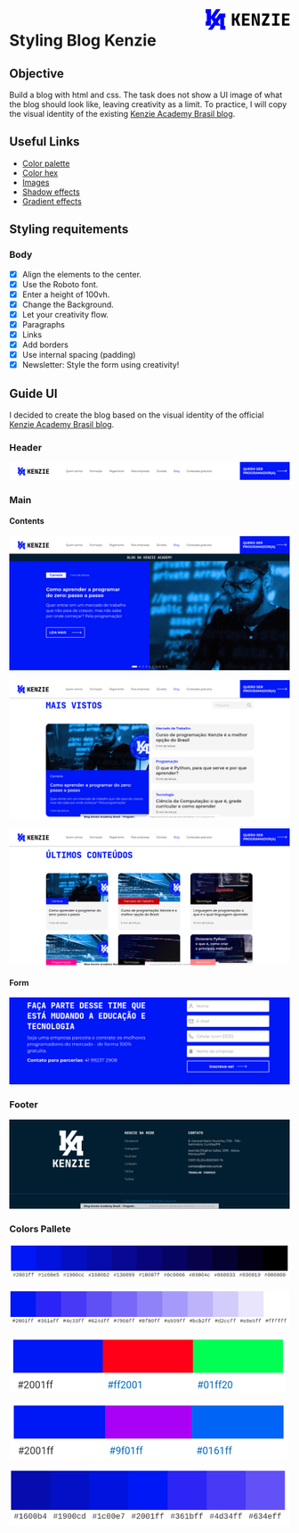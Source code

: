  <img align="right" width="30%" src='assets/logo_kenzie.png' />

# Styling Blog Kenzie

## Objective

Build a blog with html and css.
The task does not show a UI image of what the blog should look like, leaving creativity as a limit.
To practice, I will copy the visual identity of the existing [Kenzie Academy Brasil blog](https://kenzie.com.br/blog/).

## Useful Links 

- [Color palette](https://yeun.github.io/open-color/)
- [Color hex](https://www.color-hex.com/)
- [Images](https://pixabay.com/pt/)
- [Shadow effects](https://www.cssmatic.com/box-shadow)
- [Gradient effects](https://cssgradient.io/)

## Styling requitements

### Body

- [x] Align the elements to the center.
- [x] Use the Roboto font.
- [x] Enter a height of 100vh.
- [x] Change the Background.
- [x] Let your creativity flow.
- [x] Paragraphs
- [x] Links
- [x] Add borders
- [x] Use internal spacing (padding)
- [x] Newsletter: Style the form using creativity!

## Guide UI

I decided to create the blog based on the visual identity of the official [Kenzie Academy Brasil blog](https://kenzie.com.br/blog/).

### Header

![image](assets/guide/blog_kenzie_header.png)

### Main

#### Contents
![image](assets/guide/blog_kenzie_01.png)

![image](assets/guide/blog_kenzie_02.png)

![image](assets/guide/blog_kenzie_03.png)

#### Form

![image](assets/guide/blog_kenzie_form.png)

### Footer

![image](assets/guide/blog_kenzie_footer.png)

### Colors Pallete

![image](assets/guide/pallete_color.png)

![image](assets/guide/pallete_color_02.png)

![image](assets/guide/pallete_color_03.png)

![image](assets/guide/pallete_color_04.png)

![image](assets/guide/pallete_color_05.png)